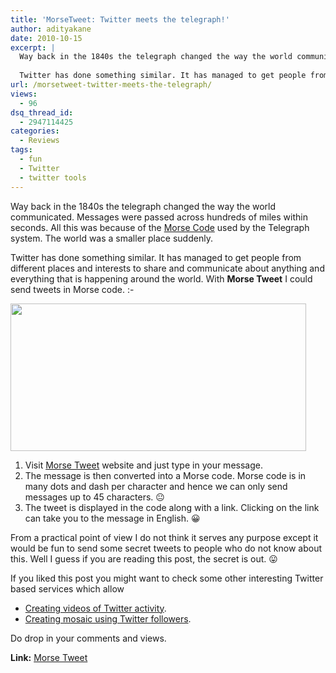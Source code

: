 ```yaml
---
title: 'MorseTweet: Twitter meets the telegraph!'
author: adityakane
date: 2010-10-15
excerpt: |
  Way back in the 1840s the telegraph changed the way the world communicated. Messages were passed across hundreds of miles within seconds. All this was because of the Morse Code used by the Telegraph system. The world was smaller place suddenly.
  
  Twitter has done something similar. It has managed to get people from different places and interests to share and communicate about anything and everything that is happening around the world. With Morse Tweet I could send tweets in Morse code. :-)
url: /morsetweet-twitter-meets-the-telegraph/
views:
  - 96
dsq_thread_id:
  - 2947114425
categories:
  - Reviews
tags:
  - fun
  - Twitter
  - twitter tools
---
```

Way back in the 1840s the telegraph changed the way the world communicated. Messages were passed across hundreds of miles within seconds. All this was because of the <a href="http://en.wikipedia.org/wiki/Morse_code" onclick="_gaq.push(['_trackEvent', 'outbound-article', 'http://en.wikipedia.org/wiki/Morse_code', 'Morse Code']);" >Morse Code</a> used by the Telegraph system. The world was a smaller place suddenly.

Twitter has done something similar. It has managed to get people from different places and interests to share and communicate about anything and everything that is happening around the world. With **Morse Tweet** I could send tweets in Morse code. <img src="http://devilsworkshop.org/wp-includes/images/smilies/simple-smile.png" alt=":-)" class="wp-smiley" style="height: 1em; max-height: 1em;" />

<a rel="attachment wp-att-30866" href="http://devilsworkshop.org/morsetweet-twitter-meets-the-telegraph/twitter_telegraph_morse_code/"><img class="alignnone size-full wp-image-30866" title="Twitter_telegraph_morse_code" src="http://cdn.devilsworkshop.org/files/2010/10/Twitter_telegraph_morse_code.png" alt="" width="473" height="236" /></a>

  1. Visit <a href="http://www.morsetweet.com/" onclick="_gaq.push(['_trackEvent', 'outbound-article', 'http://www.morsetweet.com/', 'Morse Tweet']);" >Morse Tweet</a> website and just type in your message.
  2. The message is then converted into a Morse code. Morse code is in many dots and dash per character and hence we can only send messages up to 45 characters. 😐
  3. The tweet is displayed in the code along with a link. Clicking on the link can take you to the message in English. 😀

From a practical point of view I do not think it serves any purpose except it would be fun to send some secret tweets to people who do not know about this. Well I guess if you are reading this post, the secret is out. 😛

If you liked this post you might want to check some other interesting Twitter based services which allow

  * [Creating videos of Twitter activity][1].
  * [Creating mosaic using Twitter followers][2].

Do drop in your comments and views.

**Link:** <a href="http://www.morsetweet.com/" onclick="_gaq.push(['_trackEvent', 'outbound-article', 'http://www.morsetweet.com/', 'Morse Tweet']);" >Morse Tweet</a>

 [1]: http://devilsworkshop.org/utweet-create-videos-of-your-twitter-activity/
 [2]: http://devilsworkshop.org/create-mosaic-posters-using-facebook-twitter-and-myspace-friends/
